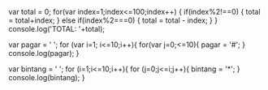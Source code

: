 var total = 0;
for(var index=1;index<=100;index++)
{
  if(index%2!==0)
  {
  total = total+index;
  }
  else if(index%2===0)
  {
  total = total - index;
  }
}
console.log('TOTAL: '+total);

var pagar = ' ';
for (var i=1; i<=10;i++){
  for(var j=0;<=10){
  pagar = '#';
  }
  console.log(pagar);
}

var bintang = ' ';
for (i=1;i<=10;i++){
  for (j=0;j<=i;j++){
  bintang = '*';
  }
  console.log(bintang);
}
